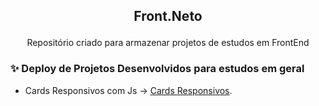 ## <p align="center">Front.Neto</p>

<p align="center">
Repositório criado para armazenar projetos de estudos em FrontEnd


### ✨ Deploy de Projetos Desenvolvidos para estudos em geral
  - Cards Responsivos com Js -> [Cards Responsivos](https://cards-rho-tawny.vercel.app/).
 
